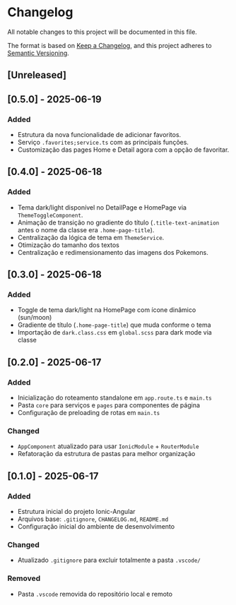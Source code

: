 # Changelog

All notable changes to this project will be documented in this file.

The format is based on [Keep a Changelog](https://keepachangelog.com/en/1.1.0/),
and this project adheres to [Semantic Versioning](https://semver.org/spec/v2.0.0.html).

## [Unreleased]

## [0.5.0] - 2025-06-19

### Added

- Estrutura da nova funcionalidade de adicionar favoritos.
- Serviço `.favorites;service.ts` com as principais funções.
- Customização das pages Home e Detail agora com a opção de favoritar.

## [0.4.0] - 2025-06-18

### Added

- Tema dark/light disponível no DetailPage e HomePage via `ThemeToggleComponent`.
- Animação de transição no gradiente do título (`.title-text-animation` antes o nome da classe era `.home-page-title`).
- Centralização da lógica de tema em `ThemeService`.
- Otimização do tamanho dos textos
- Centralização e redimensionamento das imagens dos Pokemons.

## [0.3.0] - 2025-06-18

### Added

- Toggle de tema dark/light na HomePage com ícone dinâmico (sun/moon)
- Gradiente de título (`.home-page-title`) que muda conforme o tema
- Importação de `dark.class.css` em `global.scss` para dark mode via classe

## [0.2.0] - 2025-06-17

### Added

- Inicialização do roteamento standalone em `app.route.ts` e `main.ts`
- Pasta `core` para serviços e `pages` para componentes de página
- Configuração de preloading de rotas em `main.ts`

### Changed

- `AppComponent` atualizado para usar `IonicModule` + `RouterModule`
- Refatoração da estrutura de pastas para melhor organização

## [0.1.0] - 2025-06-17

### Added

- Estrutura inicial do projeto Ionic-Angular
- Arquivos base: `.gitignore`, `CHANGELOG.md`, `README.md`
- Configuração inicial do ambiente de desenvolvimento

### Changed

- Atualizado `.gitignore` para excluir totalmente a pasta `.vscode/`

### Removed

- Pasta `.vscode` removida do repositório local e remoto

